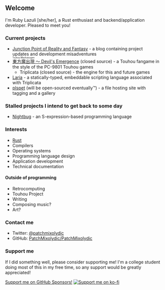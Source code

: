 ## Welcome
I'm Ruby Lazuli \[she/her], a Rust enthusiast and backend/application developer. Pleased to meet you!

### Current projects
* [Junction Point of Reality and Fantasy](https://patchmixolydic.com/) - a blog containing project updates and development misadventures
* [<ruby>東方魔出現 <rp>(</rp><rt>Touhou Mashutsugen</rt><rp>)</rp></ruby> 〜 Devil's Emergence](https://patchmixolydic.itch.io/devils-emergence) (closed source) - a Touhou fangame in the style of the PC-9801 Touhou games
  * Triplicata (closed source) - the engine for this and future games
* [Laria](https://github.com/PatchMixolydic/laria) - a statically-typed, embeddable scripting language associated with Triplicata
* [plspet](https://pls.pet) (will be open-sourced eventually™) - a file hosting site with tagging and a gallery

### Stalled projects I intend to get back to some day
* [Nightbug](https://github.com/PatchMixolydic/nightbug) - an S-expression-based programming language

### Interests
* [Rust](https://rust-lang.org)
* Compilers
* Operating systems
* Programming language design
* Application development
* Technical documentation

#### Outside of programming
* Retrocomputing
* Touhou Project
* Writing
* Composing music?
* Art?

### Contact me
* Twitter: [@patchmixolydic](https://twitter.com/patchmixolydic)
* GitHub: [PatchMixolydic/PatchMixolydic](https://github.com/PatchMixolydic/PatchMixolydic/discussions)

### Support me
If I did something well, please consider supporting me! I'm a college student doing most of this in my
free time, so any support would be greatly appreciated!

[Support me on GitHub Sponsors!](https://github.com/sponsors/PatchMixolydic)
[![Support me on ko-fi](https://www.ko-fi.com/img/githubbutton_sm.svg)](https://ko-fi.com/J3J329CNL)
